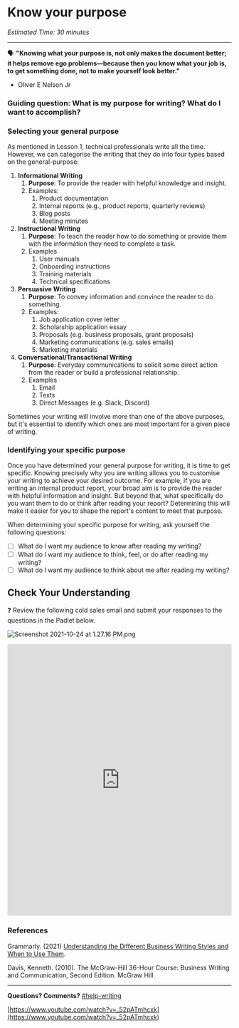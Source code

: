# Know your purpose

*Estimated Time: 30 minutes*

---

<aside>


🗣 **"Knowing what your purpose is, not only makes the document better; it helps remove ego problems—because then you know what your job is, to get something done, not to make yourself look better."**

- Oliver E Nelson Jr
</aside>

### **Guiding question:** What **is my purpose for writing? What do I want to accomplish?**

### Selecting your general purpose

As mentioned in Lesson 1, technical professionals write all the time. However, we can categorise the writing that they do into four types based on the general-purpose: 

1. **Informational Writing**
    1. **Purpose**: To provide the reader with helpful knowledge and insight.
    2. Examples:
        1. Product documentation
        2. Internal reports (e.g., product reports, quarterly reviews)
        3. Blog posts
        4. Meeting minutes
2. **Instructional Writing**
    1. **Purpose**: To teach the reader how to do something or provide them with the information they need to complete a task.
    2. Examples
        1. User manuals
        2. Onboarding instructions
        3. Training materials
        4. Technical specifications
3. **Persuasive Writing**
    1. **Purpose**: To convey information and convince the reader to do something.
    2. Examples:
        1. Job application cover letter
        2. Scholarship application essay
        3. Proposals (e.g. business proposals, grant proposals)
        4. Marketing communications (e.g. sales emails)
        5. Marketing materials
4. **Conversational/Transactional Writing**
    1. **Purpose**: Everyday communications to solicit some direct action from the reader or build a professional relationship.
    2. Examples
        1. Email
        2. Texts
        3. Direct Messages (e.g. Slack, Discord)

Sometimes your writing will involve more than one of the above purposes, but it's essential to identify which ones are most important for a given piece of writing. 

### Identifying your specific purpose

Once you have determined your general purpose for writing, it is time to get specific. Knowing precisely why you are writing allows you to customise your writing to achieve your desired outcome. For example, if you are writing an internal product report, your broad aim is to provide the reader with helpful information and insight. But beyond that, what specifically do you want them to do or think after reading your report? Determining this will make it easier for you to shape the report's content to meet that purpose.

When determining your specific purpose for writing, ask yourself the following questions:

- [ ]  What do I want my audience to know after reading my writing?
- [ ]  What do I want my audience to think, feel, or do after reading my writing?
- [ ]  What do I want my audience to think about me after reading my writing?

## Check Your Understanding

<aside>


❓ Review the following cold sales email and submit your responses to the questions in the Padlet below.

</aside>

![Screenshot 2021-10-24 at 1.27.16 PM.png](/communicating-for-success/planning-structuring/know-your-purpose/screenshot-2021-10-24-at-1.27.16-pm.png)

<div style="border:1px solid rgba(0,0,0,0.1);border-radius:2px;box-sizing:border-box;overflow:hidden;position:relative;width:100%;background:#F4F4F4"><iframe src="https://padlet.com/embed/576yd0cokfyv767y" frameborder="0" allow="camera;microphone;geolocation" style="width:100%;height:608px;display:block;padding:0;margin:0"></iframe></div>

### References

Grammarly. (2021) [Understanding the Different Business Writing Styles and When to Use Them](https://www.grammarly.com/business/learn/business-writing-style/). 

Davis, Kenneth. (2010). The McGraw-Hill 36-Hour Course: Business Writing and Communication, Second Edition. McGraw Hill.

---

**Questions? Comments?** [#help-writing](https://discord.com/channels/866676763450933258/928692998492008560/935209171396214785)

[https://www.youtube.com/watch?v=_52pATmhcxk](https://www.youtube.com/watch?v=_52pATmhcxk)
